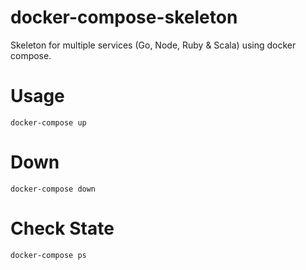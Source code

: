 # docker-compose-skeleton

Skeleton for multiple services (Go, Node, Ruby &amp; Scala) using docker compose.

# Usage

```
docker-compose up
```

# Down

```
docker-compose down
```

# Check State

```
docker-compose ps
```